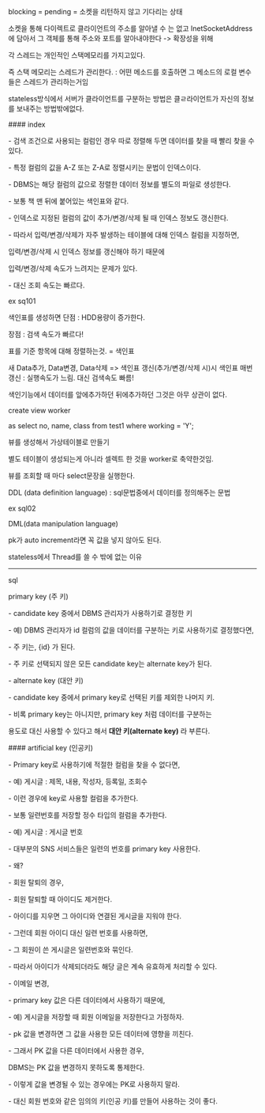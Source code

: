 blocking = pending = 소켓을 리턴하지 않고 기다리는 상태

소켓을 통해 다이렉트로 클라이언트의 주소를 알아낼 수 는 없고 InetSocketAddress에 담아서 그 객체를 통해 주소와 포트를 알아내야한다 -> 확장성을 위해

각 스레드는 개인적인 스택메모리를 가지고있다.

즉 스택 메모리는 스레드가 관리한다. : 어떤 메소드를 호출하면 그 메소드의 로컬 변수들은 스레드가 관리하는거임



stateless방식에서 서버가 클라이언트를 구분하는 방법은 클ㄹ라이언트가 자신의 정보를 보내주는 방법밖에없다.



\#### index

\- 검색 조건으로 사용되는 컬럼인 경우 따로 정렬해 두면 데이터를 찾을 때 빨리 찾을 수 있다.

\- 특정 컬럼의 값을 A-Z 또는 Z-A로 정렬시키는 문법이 인덱스이다.

\- DBMS는 해당 컬럼의 값으로 정렬한 데이터 정보를 별도의 파일로 생성한다.

\- 보통 책 맨 뒤에 붙어있는 색인표와 같다.

\- 인덱스로 지정된 컬럼의 값이 추가/변경/삭제 될 때 인덱스 정보도 갱신한다.

\- 따라서 입력/변경/삭제가 자주 발생하는 테이블에 대해 인덱스 컬럼을 지정하면,

 입력/변경/삭제 시 인덱스 정보를 갱신해야 하기 때문에

 입력/변경/삭제 속도가 느려지는 문제가 있다.

\- 대신 조회 속도는 빠르다.



ex sq101

색인표를 생성하면 단점 : HDD용량이 증가한다.

장점 : 검색 속도가 빠르다!

표를 기준 항목에 대해 정렬하는것. = 색인표

새 Data추가, Data변경, Data삭제 => 색인표 갱신(추가/변경/삭제 시)시 색인표 매번 갱신 : 실행속도가 느림. 대신 검색속도 빠름!



색인기능에서 데이터를 앞에추가하던 뒤에추가하던 그것은 아무 상관이 없다.

create view worker

 as select no, name, class from test1 where working = 'Y';

뷰를 생성해서 가상테이블로 만들기

별도 테이블이 생성되는게 아니라 셀렉트 한 것을 worker로 축약한것임.

뷰를 조회할 때 마다 select문장을 실행한다.

DDL (data definition language) : sql문법중에서 데이터를 정의해주는 문법



ex sql02

DML(data manipulation language)

pk가 auto increment라면 꼭 값을 넣지 않아도 된다.

stateless에서 Thread를 쓸 수 밖에 없는 이유



-------

sql

 primary key (주 키)

 \- candidate key 중에서 DBMS 관리자가 사용하기로 결정한 키

 \- 예) DBMS 관리자가 id 컬럼의 값을 데이터를 구분하는 키로 사용하기로 결정했다면,

  \- 주 키는, {id} 가 된다.

  \- 주 키로 선택되지 않은 모든 candidate key는 alternate key가 된다.

\- alternate key (대안 키)

 \- candidate key 중에서 primary key로 선택된 키를 제외한 나머지 키.

 \- 비록 primary key는 아니지만, primary key 처럼 데이터를 구분하는

  용도로 대신 사용할 수 있다고 해서 **대안 키(alternate key)** 라 부른다.



\#### artificial key (인공키)

\- Primary key로 사용하기에 적절한 컬럼을 찾을 수 없다면,

 \- 예) 게시글 : 제목, 내용, 작성자, 등록일, 조회수

\- 이런 경우에 key로 사용할 컬럼을 추가한다.

\- 보통 일련번호를 저장할 정수 타입의 컬럼을 추가한다.

 \- 예) 게시글 : 게시글 번호

\- 대부분의 SNS 서비스들은 일련의 번호를 primary key 사용한다.

\- 왜?

 \- 회원 탈퇴의 경우,

  \- 회원 탈퇴할 때 아이디도 제거한다.

  \- 아이디를 지우면 그 아이디와 연결된 게시글을 지워야 한다.

  \- 그런데 회원 아이디 대신 일련 번호를 사용하면,

  \- 그 회원이 쓴 게시글은 일련번호와 묶인다.

  \- 따라서 아이디가 삭제되더라도 해당 글은 계속 유효하게 처리할 수 있다.

 \- 이메일 변경,

  \- primary key 값은 다른 데이터에서 사용하기 때문에,

   \- 예) 게시글을 저장할 때 회원 이메일을 저장한다고 가정하자.

  \- pk 값을 변경하면 그 값을 사용한 모든 데이터에 영향을 끼친다.

  \- 그래서 PK 값을 다른 데이터에서 사용한 경우,

   DBMS는 PK 값을 변경하지 못하도록 통제한다.

  \- 이렇게 값을 변경될 수 있는 경우에는 PK로 사용하지 말라.

  \- 대신 회원 번호와 같은 임의의 키(인공 키)를 만들어 사용하는 것이 좋다.